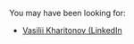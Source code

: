 You may have been looking for:
- [Vasilii Kharitonov (LinkedIn](https://www.linkedin.com/in/kharit/)
